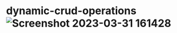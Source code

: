 # dynamic-crud-operations![Screenshot 2023-03-31 161428](https://user-images.githubusercontent.com/124435935/229099874-cd2767d2-a8b4-4acc-9c7f-a02bef5a9adb.png)
